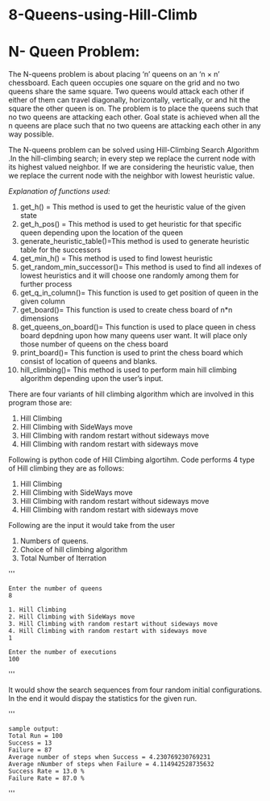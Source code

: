 # 8-Queens-using-Hill-Climb

# N- Queen Problem:
The N-queens problem is about placing ‘n’ queens on an ‘n × n’ chessboard. Each queen occupies one square on the grid and no two queens share the same square. Two queens would attack each other if either of them can travel diagonally, horizontally, vertically, or and hit the square the other queen is on. The problem is to place the queens such that no two queens are attacking each other. Goal state is achieved when all the n queens are place such that no two queens are attacking each other in any way possible. 


The N-queens problem can be solved using Hill-Climbing Search Algorithm .In the hill-climbing search; in every step we replace the current node with its highest valued neighbor. If we are considering the heuristic value, then we replace the current node with the neighbor with lowest heuristic value. 

*Explanation of functions used:* 
  1. get_h() = This method is used to get the heuristic value of  the given state
  2. get_h_pos() = This method is used to get heuristic for that specific queen depending upon the location of the queen
  3. generate_heuristic_table()=This method is used to  generate heuristic table for the successors
  4. get_min_h() = This method is used to  find lowest heuristic
  5. get_random_min_successor()= This method is used to find all indexes of lowest heuristics and it will choose one randomly among them for further process
  6.	get_q_in_column()= This function is used to get position of queen in the given column
  7.	get_board()= This function is used to  create chess board of n*n dimensions 
  8.	get_queens_on_board()= This function is used to place queen in chess board depdning upon how many queens user want. It will place only those number of queens on the chess board
  9.	print_board()= This function is used to print the chess board which consist of location of queens and blanks.
  10.	hill_climbing()= This method is used to perform main hill climbing algorithm depending upon the user’s input.  
  
  There are four variants of hill climbing algorithm which are involved in this program those are:
  1. Hill Climbing
  2. Hill Climbing with SideWays move
  3. Hill Climbing with random restart without sideways move
  4. Hill Climbing with random restart with sideways move



Following is python code of Hill Climbing algortihm.
Code performs 4 type of Hill climbing they are as follows:

1. Hill Climbing
2. Hill Climbing with SideWays move
3. Hill Climbing with random restart without sideways move
4. Hill Climbing with random restart with sideways move

Following are the input it would take from the user

1. Numbers of queens.
2. Choice of hill climbing algorithm
3. Total Number of Iterration


'''


	Enter the number of queens
	8

	1. Hill Climbing
	2. Hill Climbing with SideWays move
	3. Hill Climbing with random restart without sideways move
	4. Hill Climbing with random restart with sideways move
	1

	Enter the number of executions
	100
  
  
'''

It would show the search sequences from four random initial configurations.
In the end it would dispay the statistics for the given run.

'''

    sample output:
    Total Run = 100
    Success = 13
    Failure = 87
    Average number of steps when Success = 4.230769230769231
    Average nNumber of steps when Failure = 4.114942528735632
    Success Rate = 13.0 %
    Failure Rate = 87.0 %

'''
